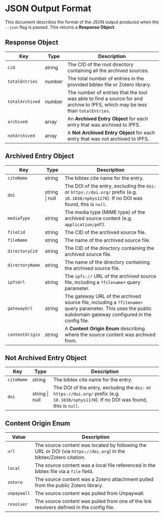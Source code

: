 # JSON Output Format

This document describes the format of the JSON output produced when the
`--json` flag is passed. This returns a **Response Object**.

## Response Object

| Key | Type | Description |
| --- | --- | --- |
| `cid` | string | The CID of the root directory containing all the archived sources. |
| `totalEntries` | number | The total number of entries in the provided bibtex file or Zotero library. |
| `totalArchived` | number | The number of entries that the tool was able to find a source for and archive to IPFS, which may be less than `totalEntries`. |
| `archived` | array | An **Archived Entry Object** for each entry that was archived to IPFS. |
| `notArchived` | array | A **Not Archived Entry Object** for each entry that was not archived to IPFS. |

## Archived Entry Object

| Key | Type | Description |
| --- | --- | --- |
| `citeName` | string | The bibtex cite name for the entry. |
| `doi` | string \| null | The DOI of the entry, excluding the `doi:` or `https://doi.org/` prefix (e.g. `10.1038/nphys1170`). If no DOI was found, this is `null`. |
| `mediaType` | string | The media type (MIME type) of the archived source content (e.g. `application/pdf`). |
| `fileCid` | string | The CID of the archived source file. |
| `fileName` | string | The name of the archived source file. |
| `directoryCid` | string | The CID of the directory containing the archived source file. |
| `directoryName` | string | The name of the directory containing the archived source file. |
| `ipfsUrl` | string | The `ipfs://` URL of the archived source file, including a `?filename=` query parameter. |
| `gatewayUrl` | string | The gateway URL of the archived source file, including a `?filename=` query parameter. This uses the public subdomain gateway configured in the config file. |
| `contentOrigin` | string | A **Content Origin Enum** describing where the source content was archived from. |

## Not Archived Entry Object

| Key | Type | Description |
| --- | --- | --- |
| `citeName` | string | The bibtex cite name for the entry. |
| `doi` | string \| null | The DOI of the entry, excluding the `doi:` or `https://doi.org/` prefix (e.g. `10.1038/nphys1170`). If no DOI was found, this is `null`. |

## Content Origin Enum

| Value | Description |
| --- | --- |
| `url` | The source content was located by following the URL or DOI (via `https://doi.org`) in the bibtex/Zotero citation. |
| `local` | The source content was a local file referenced in the bibtex file via a `file` field. |
| `zotero` | The source content was a Zotero attachment pulled from the public Zotero library. |
| `unpaywall` | The source content was pulled from Unpaywall. |
| `resolver` | The source content was pulled from one of the link resolvers defined in the config file. |

